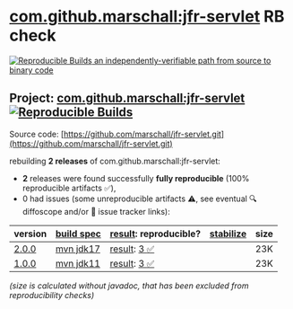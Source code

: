 [com.github.marschall:jfr-servlet](https://central.sonatype.com/artifact/com.github.marschall/jfr-servlet/versions) RB check
=======

[![Reproducible Builds](https://reproducible-builds.org/images/logos/rb.svg) an independently-verifiable path from source to binary code](https://reproducible-builds.org/)

## Project: [com.github.marschall:jfr-servlet](https://central.sonatype.com/artifact/com.github.marschall/jfr-servlet/versions) [![Reproducible Builds](https://img.shields.io/endpoint?url=https://raw.githubusercontent.com/jvm-repo-rebuild/reproducible-central/master/content/com/github/marschall/jfr-servlet/badge.json)](https://github.com/jvm-repo-rebuild/reproducible-central/blob/master/content/com/github/marschall/jfr-servlet/README.md)

Source code: [https://github.com/marschall/jfr-servlet.git](https://github.com/marschall/jfr-servlet.git)

rebuilding **2 releases** of com.github.marschall:jfr-servlet:
- **2** releases were found successfully **fully reproducible** (100% reproducible artifacts :white_check_mark:),
- 0 had issues (some unreproducible artifacts :warning:, see eventual :mag: diffoscope and/or :memo: issue tracker links):

| version | [build spec](/BUILDSPEC.md) | [result](https://reproducible-builds.org/docs/jvm/): reproducible? | [stabilize](https://github.com/google/oss-rebuild/blob/main/cmd/stabilize/README.md) | size |
| -- | --------- | ------ | ------ | -- |
| [2.0.0](https://central.sonatype.com/artifact/com.github.marschall/jfr-servlet/2.0.0/pom) | [mvn jdk17](jfr-servlet-2.0.0.buildspec) | [result](jfr-servlet-2.0.0.buildinfo): [3 :white_check_mark: ](jfr-servlet-2.0.0.buildcompare) | | 23K |
| [1.0.0](https://central.sonatype.com/artifact/com.github.marschall/jfr-servlet/1.0.0/pom) | [mvn jdk11](jfr-servlet-1.0.0.buildspec) | [result](jfr-servlet-1.0.0.buildinfo): [3 :white_check_mark: ](jfr-servlet-1.0.0.buildcompare) | | 23K |

<i>(size is calculated without javadoc, that has been excluded from reproducibility checks)</i>
